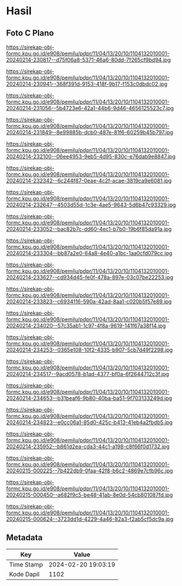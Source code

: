 # Hasil

## Foto C Plano

https://sirekap-obj-formc.kpu.go.id/e908/pemilu/pdpr/11/04/13/20/10/1104132010001-20240214-230817--d75f06a8-5371-46a6-80dd-7f265cf9bd94.jpg

https://sirekap-obj-formc.kpu.go.id/e908/pemilu/pdpr/11/04/13/20/10/1104132010001-20240214-230941--368f391d-9153-418f-9b17-f153c0dbdc02.jpg

https://sirekap-obj-formc.kpu.go.id/e908/pemilu/pdpr/11/04/13/20/10/1104132010001-20240214-231056--5b4723e6-42a1-44b6-9d46-4656125523c7.jpg

https://sirekap-obj-formc.kpu.go.id/e908/pemilu/pdpr/11/04/13/20/10/1104132010001-20240214-231849--8e99885b-dcb0-487e-81f6-60259b45b797.jpg

https://sirekap-obj-formc.kpu.go.id/e908/pemilu/pdpr/11/04/13/20/10/1104132010001-20240214-232100--06ee4953-9eb5-4d95-830c-e76dab9e8847.jpg

https://sirekap-obj-formc.kpu.go.id/e908/pemilu/pdpr/11/04/13/20/10/1104132010001-20240214-232342--6c244f87-0eae-4c2f-acae-3819ca9e6081.jpg

https://sirekap-obj-formc.kpu.go.id/e908/pemilu/pdpr/11/04/13/20/10/1104132010001-20240214-232647--4503d55d-1c3e-4ae5-9643-5d6b47c93329.jpg

https://sirekap-obj-formc.kpu.go.id/e908/pemilu/pdpr/11/04/13/20/10/1104132010001-20240214-233052--bac82b7c-dd60-4ec1-b7b0-19b6f85da91a.jpg

https://sirekap-obj-formc.kpu.go.id/e908/pemilu/pdpr/11/04/13/20/10/1104132010001-20240214-233304--bb87a2e0-64a8-4e40-a1bc-1aa0cfd079cc.jpg

https://sirekap-obj-formc.kpu.go.id/e908/pemilu/pdpr/11/04/13/20/10/1104132010001-20240214-233627--cd934d45-fe0f-478a-897e-03c07be22253.jpg

https://sirekap-obj-formc.kpu.go.id/e908/pemilu/pdpr/11/04/13/20/10/1104132010001-20240214-233823--c6934116-590a-42ad-8aa1-c020b5f57e89.jpg

https://sirekap-obj-formc.kpu.go.id/e908/pemilu/pdpr/11/04/13/20/10/1104132010001-20240214-234020--57c35ab1-1c97-4f8a-9619-141f67a38f14.jpg

https://sirekap-obj-formc.kpu.go.id/e908/pemilu/pdpr/11/04/13/20/10/1104132010001-20240214-234253--0365e108-10f2-4335-b907-5cb7d49f2298.jpg

https://sirekap-obj-formc.kpu.go.id/e908/pemilu/pdpr/11/04/13/20/10/1104132010001-20240214-234517--9acd0578-b1ad-4377-bf0a-6f2644712c3f.jpg

https://sirekap-obj-formc.kpu.go.id/e908/pemilu/pdpr/11/04/13/20/10/1104132010001-20240214-234653--b31beaf6-9b80-40ba-ba51-9f703133249d.jpg

https://sirekap-obj-formc.kpu.go.id/e908/pemilu/pdpr/11/04/13/20/10/1104132010001-20240214-234823--e0cc06a1-85d0-425c-b413-41eb4a2fbdb5.jpg

https://sirekap-obj-formc.kpu.go.id/e908/pemilu/pdpr/11/04/13/20/10/1104132010001-20240214-235952--b861d2ea-cda3-44c1-a198-c8f66f0d1732.jpg

https://sirekap-obj-formc.kpu.go.id/e908/pemilu/pdpr/11/04/13/20/10/1104132010001-20240215-000225--7b422db9-0faa-42f8-b6c2-4869e7cfb96c.jpg

https://sirekap-obj-formc.kpu.go.id/e908/pemilu/pdpr/11/04/13/20/10/1104132010001-20240215-000450--a682f9c5-be48-41ab-8e0d-54cb801087fd.jpg

https://sirekap-obj-formc.kpu.go.id/e908/pemilu/pdpr/11/04/13/20/10/1104132010001-20240215-000624--3723dd1d-4229-4a46-82a3-f2ab5cf5dc9a.jpg


## Metadata

| Key        | Value               |
| ---------- | ------------------- |
| Time Stamp | 2024-02-20 19:03:19 |
| Kode Dapil | 1102                |




